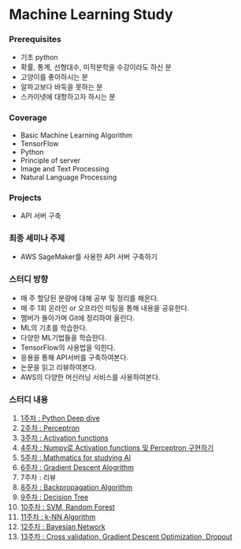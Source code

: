 # Machine Learning Study

### Prerequisites
- 기초 python
- 확률, 통계, 선형대수, 미적분학을 수강이라도 하신 분
- 고양이를 좋아하시는 분
- 알파고보다 바둑을 못하는 분
- 스카이넷에 대항하고자 하시는 분

### Coverage
- Basic Machine Learning Algorithm
- TensorFlow
- Python
- Principle of server
- Image and Text Processing
- Natural Language Processing

### Projects
- API 서버 구축

### 최종 세미나 주제
- AWS SageMaker를 사용한 API 서버 구축하기

### 스터디 방향
- 매 주 할당된 분량에 대해 공부 및 정리를 해온다.
- 매 주 1회 온라인 or 오프라인 미팅을 통해 내용을 공유한다.
- 멤버가 돌아가며 Git에 정리하여 올린다.
- ML의 기초를 학습한다.
- 다양한 ML기법들을 학습한다.
- TensorFlow의 사용법을 익힌다.
- 응용을 통해 API서버를 구축하여본다.
- 논문을 읽고 리뷰하여본다.
- AWS의 다양한 머신러닝 서비스를 사용하여본다.

### 스터디 내용
1. [1주차 : Python Deep dive](1주차)
2. [2주차 : Perceptron](2주차)
3. [3주차 : Activation functions](3주차)
4. [4주차 : Numpy로 Activation functions 및 Perceptron 구현하기](4주차)
5. [5주차 : Mathmatics for studying AI](5주차)
6. [6주차 : Gradient Descent Alogrithm](6주차)
7. 7주차 : 리뷰
8. [8주차 : Backpropagation Algorithm](8주차)
9. [9주차 : Decision Tree](9주차)
10. [10주차 : SVM, Random Forest](10주차)
11. [11주차 : k-NN Algorithm](11주차)
12. [12주차 :  Bayesian Network](12주차)
13. [13주차 : Cross validation, Gradient Descent Optimization, Dropout]()
